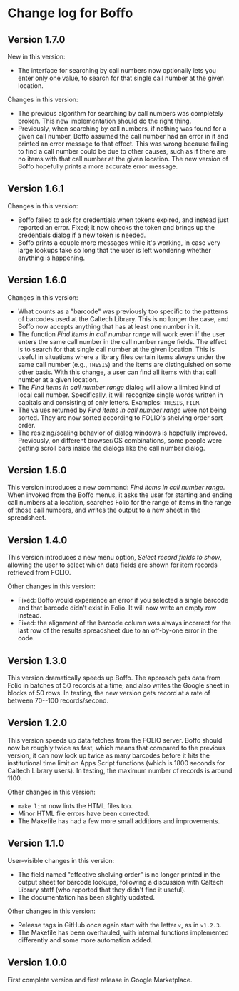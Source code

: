 # Change log for Boffo

## Version 1.7.0

New in this version:
* The interface for searching by call numbers now optionally lets you enter only one value, to search for that single call number at the given location.

Changes in this version:
* The previous algorithm for searching by call numbers was completely broken. This new implementation should do the right thing.
* Previously, when searching by call numbers, if nothing was found for a given call number, Boffo assumed the call number had an error in it and printed an error message to that effect. This was wrong because failing to find a call number could be due to other causes, such as if there are no items with that call number at the given location. The new version of Boffo hopefully prints a more accurate error message.


## Version 1.6.1

Changes in this version:
* Boffo failed to ask for credentials when tokens expired, and instead just reported an error. Fixed; it now checks the token and brings up the credentials dialog if a new token is needed.
* Boffo prints a couple more messages while it's working, in case very large lookups take so long that the user is left wondering whether anything is happening.


## Version 1.6.0

Changes in this version:
* What counts as a "barcode" was previously too specific to the patterns of barcodes used at the Caltech Library. This is no longer the case, and Boffo now accepts anything that has at least one number in it.
* The function _Find items in call number range_ will work even if the user enters the same call number in the call number range fields. The effect is to search for that single call number at the given location. This is useful in situations where a library files certain items always under the same call number (e.g., `THESIS`) and the items are distinguished on some other basis. With this change, a user can find all items with that call number at a given location.
* The _Find items in call number range_ dialog will allow a limited kind of local call number. Specifically, it will recognize single words written in capitals and consisting of only letters. Examples: `THESIS`, `FILM`.
* The values returned by _Find items in call number range_ were not being sorted. They are now sorted according to FOLIO's shelving order sort order.
* The resizing/scaling behavior of dialog windows is hopefully improved. Previously, on different browser/OS combinations, some people were getting scroll bars inside the dialogs like the call number dialog.


## Version 1.5.0

This version introduces a new command: _Find items in call number range_. When invoked from the Boffo menus, it asks the user for starting and ending call numbers at a location, searches Folio for the range of items in the range of those call numbers, and writes the output to a new sheet in the spreadsheet.


## Version 1.4.0

This version introduces a new menu option, _Select record fields to show_, allowing the user to select which data fields are shown for item records retrieved from FOLIO.

Other changes in this version:
* Fixed: Boffo would experience an error if you selected a single barcode and that barcode didn't exist in Folio. It will now write an empty row instead.
* Fixed: the alignment of the barcode column was always incorrect for the last row of the results spreadsheet due to an off-by-one error in the code.


## Version 1.3.0

This version dramatically speeds up Boffo. The approach gets data from Folio in batches of 50 records at a time, and also writes the Google sheet in blocks of 50 rows. In testing, the new version gets record at a rate of between 70--100 records/second.


## Version 1.2.0

This version speeds up data fetches from the FOLIO server. Boffo should now be roughly twice as fast, which means that compared to the previous version, it can now look up twice as many barcodes before it hits the institutional time limit on Apps Script functions (which is 1800 seconds for Caltech Library users). In testing, the maximum number of records is around 1100.

Other changes in this version:
* `make lint` now lints the HTML files too.
* Minor HTML file errors have been corrected.
* The Makefile has had a few more small additions and improvements.


## Version 1.1.0

User-visible changes in this version:
* The field named "effective shelving order" is no longer printed in the output sheet for barcode lookups, following a discussion with Caltech Library staff (who reported that they didn't find it useful).
* The documentation has been slightly updated.

Other changes in this version:
* Release tags in GitHub once again start with the letter `v`, as in `v1.2.3`.
* The Makefile has been overhauled, with internal functions implemented differently and some more automation added.


## Version 1.0.0

First complete version and first release in Google Marketplace.
